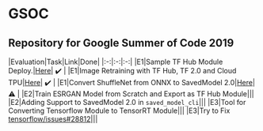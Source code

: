 # GSOC
Repository for Google Summer of Code 2019
---------------------------------------------

|Evaluation|Task|Link|Done|
|:-:|:-:|:-:|
|E1|Sample TF Hub Module Deploy.|[Here](https://github.com/captain-pool/GSOC/tree/master/E1_TFHub_Sample_Deploy)| :heavy_check_mark: |
|E1|Image Retraining with TF Hub, TF 2.0 and Cloud TPU|[Here](https://github.com/captain-pool/GSOC/tree/master/E1_TPU_Samples)|  :heavy_check_mark: |
|E1|Convert ShuffleNet from ONNX to SavedModel 2.0|[Here](https://github.com/captain-pool/GSOC/tree/master/E1_ShuffleNet)| :warning: |
|E2|Train ESRGAN Model from Scratch and Export as TF Hub Module|||
|E2|Adding Support to SavedModel 2.0 in `saved_model_cli`|||
|E3|Tool for Converting Tensorflow Module to TensorRT Module|||
|E3|Try to Fix [tensorflow/issues#28812](https://github.com/tensorflow/tensorflow/issues/28812)|||

